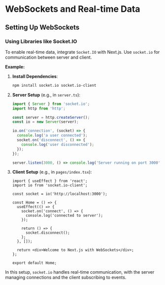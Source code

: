 # WebSockets and Real-time Data

##  Setting Up WebSockets
### Using Libraries like Socket.IO

To enable real-time data, integrate `Socket.IO` with Next.js. Use `socket.io` for communication between server and client.

**Example:**

1. **Install Dependencies**:
   ```bash
   npm install socket.io socket.io-client
   ```

2. **Server Setup** (e.g., in `server.ts`):
   ```ts
   import { Server } from 'socket.io';
   import http from 'http';
   
   const server = http.createServer();
   const io = new Server(server);
   
   io.on('connection', (socket) => {
     console.log('a user connected');
     socket.on('disconnect', () => {
       console.log('user disconnected');
     });
   });
   
   server.listen(3000, () => console.log('Server running on port 3000'));
   ```

3. **Client Setup** (e.g., in `pages/index.tsx`):
   ```tsx
   import { useEffect } from 'react';
   import io from 'socket.io-client';
   
   const socket = io('http://localhost:3000');
   
   const Home = () => {
     useEffect(() => {
       socket.on('connect', () => {
         console.log('connected to server');
       });
   
       return () => {
         socket.disconnect();
       };
     }, []);
   
     return <div>Welcome to Next.js with WebSockets</div>;
   };
   
   export default Home;
   ```

In this setup, `socket.io` handles real-time communication, with the server managing connections and the client subscribing to events.